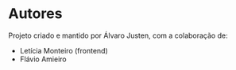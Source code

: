 # Autores

Projeto criado e mantido por Álvaro Justen, com a colaboração de:

- Letícia Monteiro (frontend)
- Flávio Amieiro
